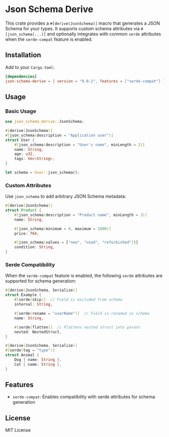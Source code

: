 # Json Schema Derive

This crate provides a `#[derive(JsonSchema)]` macro that generates a JSON Schema for your types. It supports custom schema attributes via `#[json_schema(...)]` and optionally integrates with common `serde` attributes when the `serde-compat` feature is enabled.

## Installation

Add to your `Cargo.toml`:

```toml
[dependencies]
json-schema-derive = { version = "0.0.1", features = ["serde-compat"] }
```

## Usage

### Basic Usage

```rust
use json_schema_derive::JsonSchema;

#[derive(JsonSchema)]
#[json_schema(description = "Application user")]
struct User {
    #[json_schema(description = "User's name", minLength = 2)]
    name: String,
    age: u32,
    tags: Vec<String>,
}

let schema = User::json_schema();
```

### Custom Attributes

Use `json_schema` to add arbitrary JSON Schema metadata:

```rust
#[derive(JsonSchema)]
struct Product {
    #[json_schema(description = "Product name", minLength = 3)]
    name: String,

    #[json_schema(minimum = 0, maximum = 1000)]
    price: f64,

    #[json_schema(values = ["new", "used", "refurbished"])]
    condition: String,
}
```

### Serde Compatibility

When the `serde-compat` feature is enabled, the following `serde` attributes are supported for schema generation:

```rust
#[derive(JsonSchema, Serialize)]
struct Example {
    #[serde(skip)]  // Field is excluded from schema
    internal: String,

    #[serde(rename = "userName")]  // Field is renamed in schema
    name: String,

    #[serde(flatten)]  // Flattens nested struct into parent
    nested: NestedStruct,
}

#[derive(JsonSchema, Serialize)]
#[serde(tag = "type")]
struct Animal {
    Dog { name: String },
    Cat { name: String },
}
```

## Features

- `serde-compat`: Enables compatibility with serde attributes for schema generation

## License

MIT License
